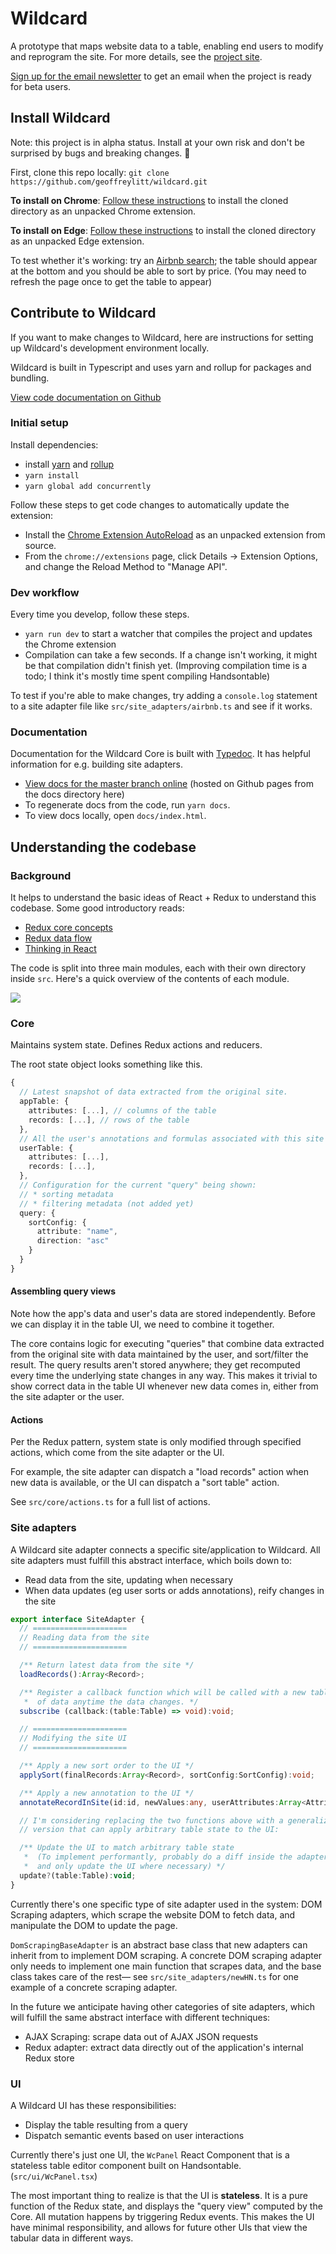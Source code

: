 # Wildcard

A prototype that maps website data to a table, enabling end users to modify and reprogram the site. For more details, see the [project site](https://www.geoffreylitt.com/wildcard/).

[Sign up for the email newsletter](https://forms.gle/mpn1Hn8Ln7dmPo6T8) to get an email when the project is ready for beta users.

## Install Wildcard

Note: this project is in alpha status. Install at your own risk and don't be surprised by bugs and breaking changes. 🚧

First, clone this repo locally: `git clone https://github.com/geoffreylitt/wildcard.git`

**To install on Chrome**: [Follow these instructions](https://developer.chrome.com/extensions/getstarted#manifest) to install the cloned directory as an unpacked Chrome extension.

**To install on Edge**: [Follow these instructions](https://docs.microsoft.com/en-us/microsoft-edge/extensions-chromium/getting-started/part1-simple-extension#run-your-extension-locally-in-your-browser-while-developing-it-side-loading) to install the cloned directory as an unpacked Edge extension.

To test whether it's working: try an [Airbnb search](https://www.airbnb.com/s/Miami/homes?checkin=2019-11-14&checkout=2019-11-17&adults=1&children=0&infants=0&place_id=ChIJEcHIDqKw2YgRZU-t3XHylv8&refinement_paths%5B%5D=%2Fhomes&search_type=section_navigation); the table should appear at the bottom and you should be able to sort by price. (You may need to refresh the page once to get the table to appear)

## Contribute to Wildcard

If you want to make changes to Wildcard, here are instructions for setting up Wildcard's development environment locally.

Wildcard is built in Typescript and uses yarn and rollup for packages and bundling.

[View code documentation on Github](https://geoffreylitt.github.io/wildcard/)

### Initial setup

Install dependencies:

* install [yarn](https://legacy.yarnpkg.com/en/docs/install/#mac-stable) and [rollup](https://rollupjs.org/guide/en/)
* `yarn install`
* `yarn global add concurrently`

Follow these steps to get code changes to automatically update the extension:

* Install the [Chrome Extension AutoReload](https://github.com/JeromeDane/chrome-extension-auto-reload) as an unpacked extension from source.
* From the `chrome://extensions` page, click Details -> Extension Options, and change the Reload Method to "Manage API".

### Dev workflow

Every time you develop, follow these steps.

* `yarn run dev` to start a watcher that compiles the project and updates the Chrome extension
* Compilation can take a few seconds. If a change isn't working, it might be that compilation didn't finish yet. (Improving compilation time is a todo; I think it's mostly time spent compiling Handsontable)

To test if you're able to make changes, try adding a `console.log` statement to a site adapter file like `src/site_adapters/airbnb.ts` and see if it works.

### Documentation

Documentation for the Wildcard Core is built with [Typedoc](http://typedoc.org/).
It has helpful information for e.g. building site adapters.

* [View docs for the master branch online](https://geoffreylitt.github.io/wildcard/) (hosted on Github pages from the docs directory here)
* To regenerate docs from the code, run `yarn docs`.
* To view docs locally, open `docs/index.html`.

## Understanding the codebase

### Background

It helps to understand the basic ideas of React + Redux to understand this codebase. Some good introductory reads:

* [Redux core concepts](https://redux.js.org/introduction/core-concepts)
* [Redux data flow](https://redux.js.org/basics/data-flow)
* [Thinking in React](https://reactjs.org/docs/thinking-in-react.html)

The code is split into three main modules, each with their own directory inside `src`. Here's a quick overview of the contents of each module.

![](readme-resources/architecture-v02.png)

### Core

Maintains system state. Defines Redux actions and reducers.

The root state object looks something like this.

```ts
{
  // Latest snapshot of data extracted from the original site.
  appTable: {
    attributes: [...], // columns of the table
    records: [...], // rows of the table
  },
  // All the user's annotations and formulas associated with this site
  userTable: {
    attributes: [...],
    records: [...],
  },
  // Configuration for the current "query" being shown:
  // * sorting metadata
  // * filtering metadata (not added yet)
  query: {
    sortConfig: {
      attribute: "name",
      direction: "asc"
    }
  }
}
```

#### Assembling query views

Note how the app's data and user's data are stored independently.
Before we can display it in the table UI, we need to combine it together.

The core contains logic for executing "queries" that
combine data extracted from the original site with
data maintained by the user, and sort/filter the result.
The query results aren't stored anywhere; they get recomputed
every time the underlying state changes in any way. This makes it trivial
to show correct data in the table UI whenever new data comes in,
either from the site adapter or the user.

#### Actions

Per the Redux pattern, system state is only modified through specified actions,
which come from the site adapter or the UI.

For example, the site adapter can dispatch a "load records" action when new
data is available, or the UI can dispatch a "sort table" action.

See `src/core/actions.ts` for a full list of actions.

### Site adapters

A Wildcard site adapter connects a specific site/application to Wildcard.
All site adapters must fulfill this abstract interface, which boils down to:

* Read data from the site, updating when necessary
* When data updates (eg user sorts or adds annotations), reify changes in the site

```ts
export interface SiteAdapter {
  // =====================
  // Reading data from the site
  // =====================

  /** Return latest data from the site */
  loadRecords():Array<Record>;

  /** Register a callback function which will be called with a new table
   *  of data anytime the data changes. */
  subscribe (callback:(table:Table) => void):void;

  // =====================
  // Modifying the site UI
  // =====================

  /** Apply a new sort order to the UI */
  applySort(finalRecords:Array<Record>, sortConfig:SortConfig):void;

  /** Apply a new annotation to the UI */
  annotateRecordInSite(id:id, newValues:any, userAttributes:Array<Attribute>):void;

  // I'm considering replacing the two functions above with a generalized
  // version that can apply arbitrary table state to the UI:

  /** Update the UI to match arbitrary table state
   *  (To implement performantly, probably do a diff inside the adapter
   *  and only update the UI where necessary) */
  update?(table:Table):void;
}
```

Currently there's one specific type of site adapter used in the system:
DOM Scraping adapters, which scrape the website DOM to fetch data,
and manipulate the DOM to update the page.

`DomScrapingBaseAdapter` is an abstract base class that new adapters
can inherit from to implement DOM scraping. A concrete DOM scraping adapter
only needs to implement one main function that scrapes data,
and the base class takes care of the rest—
see `src/site_adapters/newHN.ts` for one example of a concrete scraping adapter.

In the future we anticipate having other categories of site adapters,
which will fulfill the same abstract interface with different techniques:

* AJAX Scraping: scrape data out of AJAX JSON requests
* Redux adapter: extract data directly out of the application's internal Redux store

### UI

A Wildcard UI has these responsibilities:

* Display the table resulting from a query
* Dispatch semantic events based on user interactions

Currently there's just one UI, the `WcPanel` React Component that is a stateless table editor
component built on Handsontable. (`src/ui/WcPanel.tsx`)

The most important thing to realize is that the UI is **stateless**.
It is a pure function of the Redux state, and displays the "query view"
computed by the Core. All mutation happens by triggering Redux events.
This makes the UI have minimal responsibility, and allows for future
other UIs that view the tabular data in different ways.



